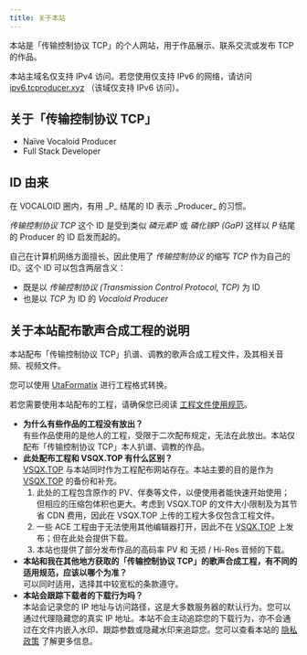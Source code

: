 ```yaml
---
title: 关于本站
---
```


本站是「传输控制协议 TCP」的个人网站，用于作品展示、联系交流或发布 TCP 的作品。

本站主域名仅支持 IPv4 访问。若您使用仅支持 IPv6 的网络，请访问 [ipv6.tcproducer.xyz](https://ipv6.tcproducer.xyz) （该域仅支持 IPv6 访问）。

<h2 id="about-me">关于「传输控制协议 TCP」</h2>

 - Naïve Vocaloid Producer
 - Full Stack Developer

<h2 id="name-of-me">ID 由来</h2>
在 VOCALOID 圈内，有用 _P_ 结尾的 ID 表示 _Producer_ 的习惯。

_传输控制协议 TCP_ 这个 ID 是受到类似 _磷元素P_ 或 _磷化镓P (GaP)_ 这样以 _P_ 结尾的 Producer 的 ID 启发而起的。

自己在计算机网络方面擅长，因此使用了 _传输控制协议_ 的缩写 _TCP_ 作为自己的 ID。这个 ID 可以包含两层含义：
 - 既是以 _传输控制协议 (Transmission Control Protocol, TCP)_ 为 ID
 - 也是以 _TCP_ 为 ID 的 _Vocaloid Producer_

<h2 id="artwork-readme">关于本站配布歌声合成工程的说明</h2>

本站配布「传输控制协议 TCP」扒谱、调教的歌声合成工程文件，及其相关音频、视频文件。

您可以使用 [UtaFormatix](https://sdercolin.github.io/utaformatix3/) 进行工程格式转换。

若您需要使用本站配布的工程，请确保您已阅读 [工程文件使用规范](/copyright#artworks)。

 - **为什么有些作品的工程没有放出？**<br>
   有些作品使用的是他人的工程，受限于二次配布规定，无法在此放出。本站仅配布「传输控制协议 TCP」本人扒谱、调教的作品。
 - **此处配布工程和 VSQX.TOP 有什么区别？**<br>
   [VSQX.TOP](https://vsqx.top) 与本站同时作为工程配布网站存在。本站主要的目的是作为 [VSQX.TOP](https://vsqx.top) 的备份和补充。<br>
    1. 此处的工程包含原作的 PV、伴奏等文件，以便使用者能快速开始使用；但相应的压缩包体积也更大。考虑到 VSQX.TOP 的文件大小限制及为其节省 CDN 费用，因此在 VSQX.TOP 上传的工程大多仅包含工程文件。<br>
    2. 一些 ACE 工程由于无法使用其他编辑器打开，因此不在 [VSQX.TOP](https://vsqx.top) 上发布；但在此处会提供下载。<br>
    3. 本站也提供了部分发布作品的高码率 PV 和 无损 / Hi-Res 音频的下载。
 - **本站和我在其他地方获取的「传输控制协议 TCP」的歌声合成工程，有不同的适用规范，应该以哪个为准？**<br>
   可以同时适用，选择其中较宽松的条款遵守。
 - **本站会跟踪下载者的下载行为吗？**<br>
   本站会记录您的 IP 地址与访问路径，这是大多数服务器的默认行为。您可以通过代理隐藏您的真实 IP 地址。本站不会主动追踪您的下载行为，亦不会通过在文件内嵌入水印、跟踪参数或隐藏水印来追踪您。您可以查看本站的 [隐私政策](/privacy) 了解更多信息。
